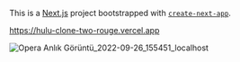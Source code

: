 This is a [Next.js](https://nextjs.org/) project bootstrapped with [`create-next-app`](https://github.com/vercel/next.js/tree/canary/packages/create-next-app).

https://hulu-clone-two-rouge.vercel.app

![Opera Anlık Görüntü_2022-09-26_155451_localhost](https://user-images.githubusercontent.com/101435548/192281939-8925eb09-90b5-4551-b82a-b4e1f33c6e6d.png)

